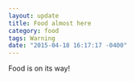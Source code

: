 ```yaml
---
layout: update
title: Food almost here
category: food
tags: Warning
date: "2015-04-18 16:17:17 -0400"
---
```


Food is on its way!
